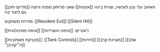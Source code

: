 [[מדיום תוכן]] האהוב עלי נכון לעכשיו, וצורת ביטוי [[אמנות]] שאני מרותק ממנה ורוצה גם ליצור בה.

סדרות משחקים:
[[Resident Evil]]
[[Silent Hill]]

ז'אנרים:
[[אימה-השרדות]]
	[[אימה פסיכולוגית]]
	


 [[מכניקת משחקיות]]:
 [[Tank Controls]]
 [[חידות]]
 [[מערכת קרב]]
 [[שלב ה״קורבן״]]
 